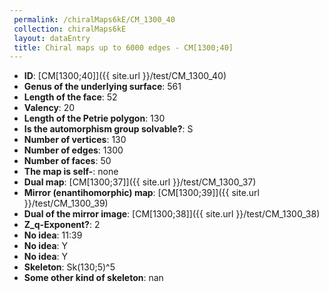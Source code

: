 ```yaml
--- 
 permalink: /chiralMaps6kE/CM_1300_40 
 collection: chiralMaps6kE
 layout: dataEntry
 title: Chiral maps up to 6000 edges - CM[1300;40]
---
```


- **ID**: [CM[1300;40]]({{ site.url }}/test/CM_1300_40)
- **Genus of the underlying surface**: 561
- **Length of the face**: 52
- **Valency**: 20
- **Length of the Petrie polygon**: 130
- **Is the automorphism group solvable?**: S
- **Number of vertices**: 130
- **Number of edges**: 1300
- **Number of faces**: 50
- **The map is self-**: none
- **Dual map**: [CM[1300;37]]({{ site.url }}/test/CM_1300_37)
- **Mirror (enantihomorphic) map**: [CM[1300;39]]({{ site.url }}/test/CM_1300_39)
- **Dual of the mirror image**: [CM[1300;38]]({{ site.url }}/test/CM_1300_38)
- **Z_q-Exponent?**: 2
- **No idea**:  11:39
- **No idea**: Y
- **No idea**: Y
- **Skeleton**: Sk(130;5)^5
- **Some other kind of skeleton**: nan
